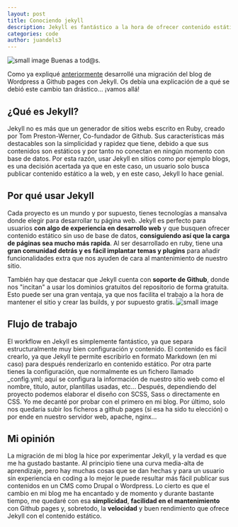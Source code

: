 ```yaml
---
layout: post
title: Conociendo jekyll
description: Jekyll es fantástico a la hora de ofrecer contenido estático
categories: code
author: juandels3
---
```


![small image]({{site.baseurl}}/images/jekyll.png)
Buenas a tod@s.

Como ya expliqué [anteriormente](https://juandels3.github.io/hablemos-sobre-big-data/) desarrollé una migración del blog de Wordpress a Github pages con Jekyll. Os debía una explicación de a qué se debió este cambio tan drástico... ¡vamos allá!

## ¿Qué es Jekyll?

Jekyll no es más que un generador de sitios webs escrito en Ruby, creado por Tom Preston-Werner, Co-fundador de Github. Sus características más destacables son la simplicidad y rapidez que tiene, debido a que sus contenidos son estáticos y por tanto no conectan en ningún momento con base de datos. Por esta razón, usar Jekyll en sitios como por ejemplo blogs, es una decisión acertada ya que en este caso, un usuario solo busca publicar contenido estático a la web, y en este caso, Jekyll lo hace genial.

## Por qué usar Jekyll

Cada proyecto es un mundo y por supuesto, tienes tecnologías a mansalva donde elegir para desarrollar tu página web. Jekyll es perfecto para usuarios **con algo de experiencia en desarrollo web** y que busquen ofrecer contenido estático sin uso de base de datos, **consiguiendo así que la carga de páginas sea mucho más rapida**. Al ser desarrollado en ruby, tiene una **gran comunidad detrás y es fácil implantar temas y plugins** para añadir funcionalidades extra que nos ayuden de cara al mantenimiento de nuestro sitio. 

También hay que destacar que Jekyll cuenta con **soporte de Github**, donde nos "incitan" a usar los dominios gratuitos del repositorio de forma gratuita. Esto puede ser una gran ventaja, ya que nos facilita el trabajo a la hora de mantener el sitio y crear las builds, y por supuesto gratis.
![small image]({{site.baseurl}}/images/080618.png)

## Flujo de trabajo

El workflow en Jekyll es simplemente fantástico, ya que separa estructuralmente muy bien configuración y contenido. 
El contenido es fácil crearlo, ya que Jekyll te permite escribirlo en formato Markdown (en mi caso) para después renderizarlo en contenido estático. Por otra parte tienes la configuración, que normalmente es un fichero llamado _config.yml; aquí se configura la información de nuestro sitio web como el nombre, titulo, autor, plantillas usadas, etc... 
Después, dependiendo del proyecto podemos elaborar el diseño con SCSS, Sass o directamente en CSS. Yo me decanté por probar con el primero en mi blog. Por último, solo nos quedaría subir los ficheros a github pages (si esa ha sido tu elección) o por ende en nuestro servidor web, apache, nginx...

## Mi opinión

La migración de mi blog la hice por experimentar Jekyll, y la verdad es que me ha gustado bastante. Al principio tiene una curva media-alta de aprendizaje, pero hay muchas cosas que se dan hechas y para un usuario sin experiencia en coding a lo mejor le puede resultar más fácil publicar sus contenidos en un CMS como Drupal o Wordpress.
Lo cierto es que el cambio en mi blog me ha encantado y de momento y durante bastante tiempo, me quedaré con esa **simplicidad**, **facilidad en el mantenimiento** con Github pages y, sobretodo, la **velocidad** y buen rendimiento que ofrece Jekyll con el contenido estático.